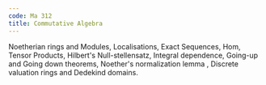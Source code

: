 ```yaml
---
code: Ma 312 
title: Commutative Algebra
---
```


Noetherian rings and Modules, Localisations, Exact Sequences, Hom, Tensor Products, Hilbert's
Null-stellensatz,
Integral dependence, Going-up and Going down theorems, Noether's normalization lemma , Discrete
valuation
rings and Dedekind domains.
